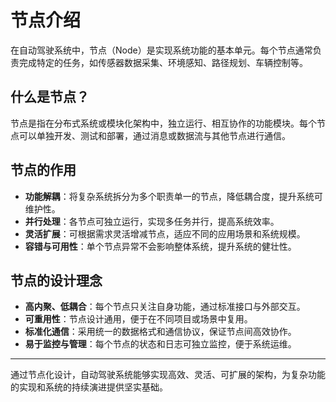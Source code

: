 # 节点介绍

在自动驾驶系统中，节点（Node）是实现系统功能的基本单元。每个节点通常负责完成特定的任务，如传感器数据采集、环境感知、路径规划、车辆控制等。

## 什么是节点？

节点是指在分布式系统或模块化架构中，独立运行、相互协作的功能模块。每个节点可以单独开发、测试和部署，通过消息或数据流与其他节点进行通信。

## 节点的作用

- **功能解耦**：将复杂系统拆分为多个职责单一的节点，降低耦合度，提升系统可维护性。
- **并行处理**：各节点可独立运行，实现多任务并行，提高系统效率。
- **灵活扩展**：可根据需求灵活增减节点，适应不同的应用场景和系统规模。
- **容错与可用性**：单个节点异常不会影响整体系统，提升系统的健壮性。

## 节点的设计理念

- **高内聚、低耦合**：每个节点只关注自身功能，通过标准接口与外部交互。
- **可重用性**：节点设计通用，便于在不同项目或场景中复用。
- **标准化通信**：采用统一的数据格式和通信协议，保证节点间高效协作。
- **易于监控与管理**：每个节点的状态和日志可独立监控，便于系统运维。

---

通过节点化设计，自动驾驶系统能够实现高效、灵活、可扩展的架构，为复杂功能的实现和系统的持续演进提供坚实基础。